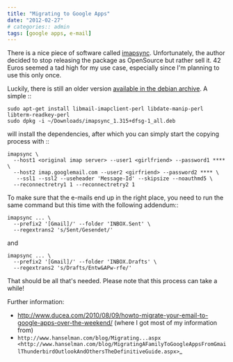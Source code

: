 ```yaml
---
title: "Migrating to Google Apps"
date: "2012-02-27"
# categories:: admin
tags: [google apps, e-mail]
---
```


There is a nice piece of software called [imapsync](http://imapsync.lamiral.info/). Unfortunately, the author decided to stop releasing the package as OpenSource but rather sell it.  42 Euros seemed a tad high for my use case, especially since I'm planning to use this only once.

Luckily, there is still an older version [available in the debian archive](http://snapshot.debian.org/package/imapsync/1.315%2Bdfsg-1/). A simple ::

    sudo apt-get install libmail-imapclient-perl libdate-manip-perl libterm-readkey-perl
    sudo dpkg -i ~/Downloads/imapsync_1.315+dfsg-1_all.deb 

will install the dependencies, after which you can simply start the copying process with ::

    imapsync \
      --host1 <original imap server> --user1 <girlfriend> --password1 **** \
      --host2 imap.googlemail.com --user2 <girfriend> --password2 **** \
       --ssl1 --ssl2 --useheader 'Message-Id' --skipsize --noauthmd5 \
      --reconnectretry1 1 --reconnectretry2 1

To make sure that the e-mails end up in the right place, you need to run the same command but this time with the following addendum::

    imapsync ... \
      --prefix2 '[Gmail]/' --folder 'INBOX.Sent' \
      --regextrans2 's/Sent/Gesendet/'

and

    imapsync ... \
      --prefix2 '[Gmail]/' --folder 'INBOX.Drafts' \
      --regextrans2 's/Drafts/Entw&APw-rfe/'

That should be all that's needed. Please note that this process can take a while!

Further information:

* http://www.ducea.com/2010/08/09/howto-migrate-your-email-to-google-apps-over-the-weekend/ (where I got most of my information from)
* `http://www.hanselman.com/blog/Migrating...aspx <http://www.hanselman.com/blog/MigratingAFamilyToGoogleAppsFromGmailThunderbirdOutlookAndOthersTheDefinitiveGuide.aspx>`_



